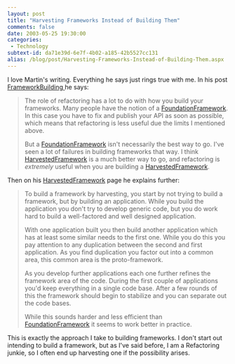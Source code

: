 ```yaml
---
layout: post
title: "Harvesting Frameworks Instead of Building Them"
comments: false
date: 2003-05-25 19:30:00
categories:
 - Technology
subtext-id: da71e39d-6e7f-4b02-a185-42b5527cc131
alias: /blog/post/Harvesting-Frameworks-Instead-of-Building-Them.aspx
---
```



I love Martin's writing. Everything he says just rings true with me. In his post [FrameworkBuilding ](http://martinfowler.com/bliki/FrameworkBuilding.html)he says:

> The role of refactoring has a lot to do with how you build your frameworks. Many people have the notion of a [FoundationFramework](http://martinfowler.com/bliki/FoundationFramework.html). In this case you have to fix and publish your API as soon as possible, which means that refactoring is less useful due the limits I mentioned above.
> 
> But a [FoundationFramework](http://martinfowler.com/bliki/FoundationFramework.html) isn't necessarily the best way to go. I've seen a lot of failures in building frameworks that way. I think [HarvestedFramework](http://martinfowler.com/bliki/HarvestedFramework.html) is a much better way to go, and refactoring is _extremely_ useful when you are building a [HarvestedFramework](http://martinfowler.com/bliki/HarvestedFramework.html).

Then on his [HarvestedFramework](http://martinfowler.com/bliki/HarvestedFramework.html) page he explains further:

> To build a framework by harvesting, you start by not trying to build a framework, but by building an application. While you build the application you don't try to develop generic code, but you do work hard to build a well-factored and well designed application.
> 
> With one application built you then build another application which has at least some similar needs to the first one. While you do this you pay attention to any duplication between the second and first application. As you find duplication you factor out into a common area, this common area is the proto-framework.
> 
> As you develop further applications each one further refines the framework area of the code. During the first couple of applications you'd keep everything in a single code base. After a few rounds of this the framework should begin to stabilize and you can separate out the code bases.
> 
> While this sounds harder and less efficient than [FoundationFramework](http://martinfowler.com/bliki/FoundationFramework.html) it seems to work better in practice.

This is exactly the approach I take to building frameworks. I don't start out intending to build a framework, but as I've said before, I am a Refactoring junkie, so I often end up harvesting one if the possibility arises.
